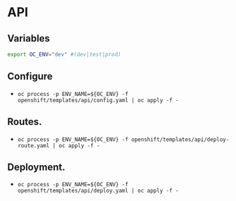 # API

## Variables
```bash
export OC_ENV="dev" #(dev|test|prod)
```

## Configure 
* `oc process -p ENV_NAME=${OC_ENV} -f openshift/templates/api/config.yaml | oc apply -f -`

## Routes.
* `oc process -p ENV_NAME=${OC_ENV} -f openshift/templates/api/deploy-route.yaml | oc apply -f -`

## Deployment.
* `oc process -p ENV_NAME=${OC_ENV} -f openshift/templates/api/deploy.yaml | oc apply -f -`

